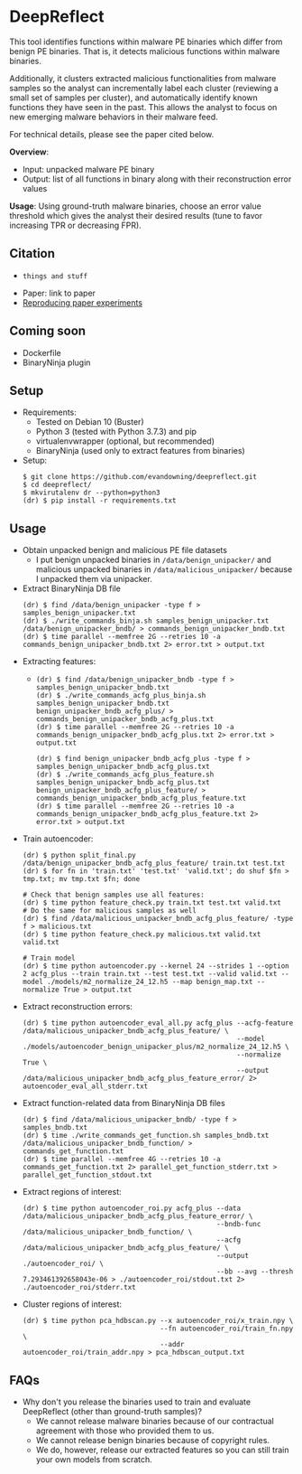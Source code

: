 # DeepReflect
This tool identifies functions within malware PE binaries which differ from benign PE binaries. That is, it detects malicious functions within malware binaries.

Additionally, it clusters extracted malicious functionalities from malware samples so the analyst can incrementally label each cluster (reviewing a small set of samples per cluster), and automatically identify known functions they have seen in the past. This allows the analyst to focus on new emerging malware behaviors in their malware feed.

For technical details, please see the paper cited below.

**Overview**:
  - Input: unpacked malware PE binary
  - Output: list of all functions in binary along with their reconstruction error values

**Usage**: Using ground-truth malware binaries, choose an error value threshold which gives the analyst their desired results (tune to favor increasing TPR or decreasing FPR).

## Citation
  - ```
    things and stuff
    ```
  - Paper: link to paper
  - [Reproducing paper experiments](reproducing_paper/README.md)

## Coming soon
  - Dockerfile
  - BinaryNinja plugin

## Setup
  - Requirements:
    - Tested on Debian 10 (Buster)
    - Python 3 (tested with Python 3.7.3) and pip
    - virtualenvwrapper (optional, but recommended)
    - BinaryNinja (used only to extract features from binaries)
  - Setup:
    ```
    $ git clone https://github.com/evandowning/deepreflect.git
    $ cd deepreflect/
    $ mkvirutalenv dr --python=python3
    (dr) $ pip install -r requirements.txt
    ```

## Usage
  - Obtain unpacked benign and malicious PE file datasets
    - I put benign unpacked binaries in `/data/benign_unipacker/` and malicious unpacked binaries in `/data/malicious_unipacker/` because I unpacked them via unipacker.
  - Extract BinaryNinja DB file
    ```
    (dr) $ find /data/benign_unipacker -type f > samples_benign_unipacker.txt
    (dr) $ ./write_commands_binja.sh samples_benign_unipacker.txt /data/benign_unipacker_bndb/ > commands_benign_unipacker_bndb.txt
    (dr) $ time parallel --memfree 2G --retries 10 -a commands_benign_unipacker_bndb.txt 2> error.txt > output.txt
    ```
  - Extracting features:
    - ```
      (dr) $ find /data/benign_unipacker_bndb -type f > samples_benign_unipacker_bndb.txt
      (dr) $ ./write_commands_acfg_plus_binja.sh samples_benign_unipacker_bndb.txt benign_unipacker_bndb_acfg_plus/ > commands_benign_unipacker_bndb_acfg_plus.txt
      (dr) $ time parallel --memfree 2G --retries 10 -a commands_benign_unipacker_bndb_acfg_plus.txt 2> error.txt > output.txt

      (dr) $ find benign_unipacker_bndb_acfg_plus -type f > samples_benign_unipacker_bndb_acfg_plus.txt
      (dr) $ ./write_commands_acfg_plus_feature.sh samples_benign_unipacker_bndb_acfg_plus.txt benign_unipacker_bndb_acfg_plus_feature/ > commands_benign_unipacker_bndb_acfg_plus_feature.txt
      (dr) $ time parallel --memfree 2G --retries 10 -a commands_benign_unipacker_bndb_acfg_plus_feature.txt 2> error.txt > output.txt
      ```
  - Train autoencoder:
    ```
    (dr) $ python split_final.py /data/benign_unipacker_bndb_acfg_plus_feature/ train.txt test.txt
    (dr) $ for fn in 'train.txt' 'test.txt' 'valid.txt'; do shuf $fn > tmp.txt; mv tmp.txt $fn; done

    # Check that benign samples use all features:
    (dr) $ time python feature_check.py train.txt test.txt valid.txt
    # Do the same for malicious samples as well
    (dr) $ find /data/malicious_unipacker_bndb_acfg_plus_feature/ -type f > malicious.txt
    (dr) $ time python feature_check.py malicious.txt valid.txt valid.txt

    # Train model
    (dr) $ time python autoencoder.py --kernel 24 --strides 1 --option 2 acfg_plus --train train.txt --test test.txt --valid valid.txt --model ./models/m2_normalize_24_12.h5 --map benign_map.txt --normalize True > output.txt
    ```
  - Extract reconstruction errors:
    ```
    (dr) $ time python autoencoder_eval_all.py acfg_plus --acfg-feature /data/malicious_unipacker_bndb_acfg_plus_feature/ \
                                                         --model ./models/autoencoder_benign_unipacker_plus/m2_normalize_24_12.h5 \
                                                         --normalize True \
                                                         --output /data/malicious_unipacker_bndb_acfg_plus_feature_error/ 2> autoencoder_eval_all_stderr.txt
    ```
  - Extract function-related data from BinaryNinja DB files
    ```
    (dr) $ find /data/malicious_unipacker_bndb/ -type f > samples_bndb.txt
    (dr) $ time ./write_commands_get_function.sh samples_bndb.txt /data/malicious_unipacker_bndb_function/ > commands_get_function.txt
    (dr) $ time parallel --memfree 4G --retries 10 -a commands_get_function.txt 2> parallel_get_function_stderr.txt > parallel_get_function_stdout.txt

    ```
  - Extract regions of interest:
    ```
    (dr) $ time python autoencoder_roi.py acfg_plus --data /data/malicious_unipacker_bndb_acfg_plus_feature_error/ \
                                                    --bndb-func /data/malicious_unipacker_bndb_function/ \
                                                    --acfg /data/malicious_unipacker_bndb_acfg_plus_feature/ \
                                                    --output ./autoencoder_roi/ \
                                                    --bb --avg --thresh 7.293461392658043e-06 > ./autoencoder_roi/stdout.txt 2> ./autoencoder_roi/stderr.txt
    ```
  - Cluster regions of interest:
    ```
    (dr) $ time python pca_hdbscan.py --x autoencoder_roi/x_train.npy \
                                      --fn autoencoder_roi/train_fn.npy \
                                      --addr autoencoder_roi/train_addr.npy > pca_hdbscan_output.txt
    ```

## FAQs
  - Why don't you release the binaries used to train and evaluate DeepReflect (other than ground-truth samples)?
    - We cannot release malware binaries because of our contractual agreement with those who provided them to us.
    - We cannot release benign binaries because of copyright rules.
    - We do, however, release our extracted features so you can still train your own models from scratch.
